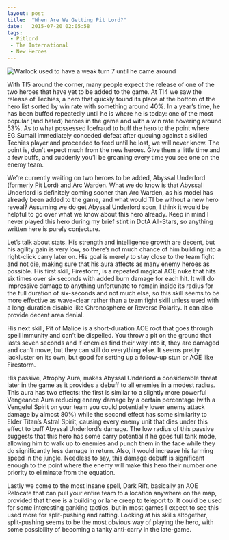 ```yaml
---
layout: post
title:  "When Are We Getting Pit Lord?"
date:   2015-07-20 02:05:58
tags:
 - Pitlord
 - The International
 - New Heroes
---
```

![Warlock used to have a weak turn 7 until he came around](http://dotahook.github.io/assets/articleImages/pitlord.png)

With TI5 around the corner, many people expect the release of one of the two heroes that have yet to be added to the game. At TI4 we saw the release of Techies, a hero that quickly found its place at the bottom of the hero list sorted by win rate with something around 40%. In a year’s time, he has been buffed repeatedly until he is where he is today: one of the most popular (and hated) heroes in the game and with a win rate hovering around 53%. As to what possessed Icefraud to buff the hero to the point where EG.Sumail immediately conceded defeat after queuing against a skilled Techies player and proceeded to feed until he lost, we will never know. The point is, don’t expect much from the new heroes. Give them a little time and a few buffs, and suddenly you’ll be groaning every time you see one on the enemy team.

We’re currently waiting on two heroes to be added, Abyssal Underlord (formerly Pit Lord) and Arc Warden. What we do know is that Abyssal Underlord is definitely coming sooner than Arc Warden, as his model has already been added to the game, and what would TI be without a new hero reveal? Assuming we do get Abyssal Underlord soon, I think it would be helpful to go over what we know about this hero already. Keep in mind I never played this hero during my brief stint in DotA All-Stars, so anything written here is purely conjecture.

Let’s talk about stats. His strength and intelligence growth are decent, but his agility gain is very low, so there’s not much chance of him building into a right-click carry later on. His goal is merely to stay close to the team fight and not die, making sure that his aura affects as many enemy heroes as possible.
His first skill, Firestorm, is a repeated magical AOE nuke that hits six times over six seconds with added burn damage for each hit. It will do impressive damage to anything unfortunate to remain inside its radius for the full duration of six-seconds and not much else, so this skill seems to be more effective as wave-clear rather than a team fight skill unless used with a long-duration disable like Chronosphere or Reverse Polarity. It can also provide decent area denial.

His next skill, Pit of Malice is a short-duration AOE root that goes through spell immunity and can’t be dispelled. You throw a pit on the ground that lasts seven seconds and if enemies find their way into it, they are damaged and can’t move, but they can still do everything else. It seems pretty lackluster on its own, but good for setting up a follow-up stun or AOE like Firestorm.

His passive, Atrophy Aura, makes Abyssal Underlord a considerable threat later in the game as it provides a debuff to all enemies in a modest radius. This aura has two effects: the first is similar to a slightly more powerful Vengeance Aura reducing enemy damage by a certain percentage (with a Vengeful Spirit on your team you could potentially lower enemy attack damage by almost 80%) while the second effect has some similarity to Elder Titan’s Astral Spirit, causing every enemy unit that dies under this effect to buff Abyssal Underlord’s damage. The low radius of this passive suggests that this hero has some carry potential if he goes full tank mode, allowing him to walk up to enemies and punch them in the face while they do significantly less damage in return. Also, it would increase his farming speed in the jungle. Needless to say, this damage debuff is significant enough to the point where the enemy will make this hero their number one priority to eliminate from the equation.

Lastly we come to the most insane spell, Dark Rift, basically an AOE Relocate that can pull your entire team to a location anywhere on the map, provided that there is a building or lane creep to teleport to. It could be used for some interesting ganking tactics, but in most games I expect to see this used more for split-pushing and ratting. Looking at his skills altogether, split-pushing seems to be the most obvious way of playing the hero, with some possibility of becoming a tanky anti-carry in the late-game.
